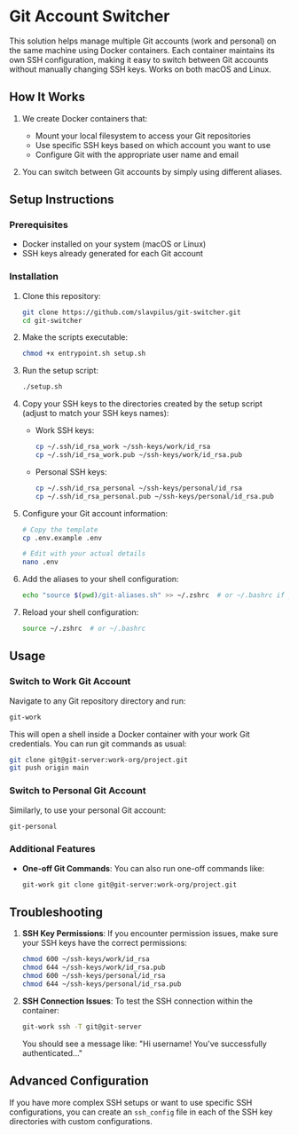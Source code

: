 # Git Account Switcher

This solution helps manage multiple Git accounts (work and personal) on the same machine using Docker containers. Each container maintains its own SSH configuration, making it easy to switch between Git accounts without manually changing SSH keys. Works on both macOS and Linux.

## How It Works

1. We create Docker containers that:
   - Mount your local filesystem to access your Git repositories
   - Use specific SSH keys based on which account you want to use
   - Configure Git with the appropriate user name and email

2. You can switch between Git accounts by simply using different aliases.

## Setup Instructions

### Prerequisites

- Docker installed on your system (macOS or Linux)
- SSH keys already generated for each Git account

### Installation

1. Clone this repository:
   ```bash
   git clone https://github.com/slavpilus/git-switcher.git
   cd git-switcher
   ```

2. Make the scripts executable:
   ```bash
   chmod +x entrypoint.sh setup.sh
   ```

3. Run the setup script:
   ```bash
   ./setup.sh
   ```

4. Copy your SSH keys to the directories created by the setup script (adjust to match your SSH keys names):
   - Work SSH keys:
     ```bash
     cp ~/.ssh/id_rsa_work ~/ssh-keys/work/id_rsa
     cp ~/.ssh/id_rsa_work.pub ~/ssh-keys/work/id_rsa.pub
     ```
   - Personal SSH keys:
     ```bash
     cp ~/.ssh/id_rsa_personal ~/ssh-keys/personal/id_rsa
     cp ~/.ssh/id_rsa_personal.pub ~/ssh-keys/personal/id_rsa.pub
     ```

5. Configure your Git account information:
   ```bash
   # Copy the template
   cp .env.example .env
   
   # Edit with your actual details
   nano .env
   ```

6. Add the aliases to your shell configuration:
   ```bash
   echo "source $(pwd)/git-aliases.sh" >> ~/.zshrc  # or ~/.bashrc if you use bash
   ```

7. Reload your shell configuration:
   ```bash
   source ~/.zshrc  # or ~/.bashrc
   ```

## Usage

### Switch to Work Git Account

Navigate to any Git repository directory and run:
```bash
git-work
```

This will open a shell inside a Docker container with your work Git credentials. You can run git commands as usual:
```bash
git clone git@git-server:work-org/project.git
git push origin main
```

### Switch to Personal Git Account

Similarly, to use your personal Git account:
```bash
git-personal
```

### Additional Features

- **One-off Git Commands**: You can also run one-off commands like:
  ```bash
  git-work git clone git@git-server:work-org/project.git
  ```

## Troubleshooting

1. **SSH Key Permissions**: If you encounter permission issues, make sure your SSH keys have the correct permissions:
   ```bash
   chmod 600 ~/ssh-keys/work/id_rsa
   chmod 644 ~/ssh-keys/work/id_rsa.pub
   chmod 600 ~/ssh-keys/personal/id_rsa
   chmod 644 ~/ssh-keys/personal/id_rsa.pub
   ```

2. **SSH Connection Issues**: To test the SSH connection within the container:
   ```bash
   git-work ssh -T git@git-server
   ```
   You should see a message like: "Hi username! You've successfully authenticated..."

## Advanced Configuration

If you have more complex SSH setups or want to use specific SSH configurations, you can create an `ssh_config` file in each of the SSH key directories with custom configurations.
